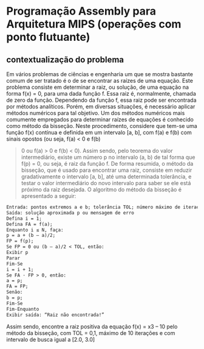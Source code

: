 # Programação Assembly para Arquitetura MIPS (operações com ponto flutuante)

## contextualização do problema 

Em vários problemas de ciências e engenharia um que se mostra bastante comum de ser tratado é o de
se encontrar as raízes de uma equação. Este problema consiste em determinar a raiz, ou solução, de
uma equação na forma f(x) = 0, para uma dada função f. Essa raiz é, normalmente, chamada de zero
da função. Dependendo da função f, essa raiz pode ser encontrada por métodos analíticos. Porém, em
diversas situações, é necessário aplicar métodos numéricos para tal objetivo.
Um dos métodos numéricos mais comumente empregados para determinar raízes de equações é
conhecido como método da bisseção. Neste procedimento, considere que tem-se uma função f(x)
contínua e definida em um intervalo [a, b], com f(a) e f(b) com sinais opostos (ou seja, f(a) < 0 e f(b)
> 0 ou f(a) > 0 e f(b) < 0). Assim sendo, pelo teorema do valor intermediário, existe um número p no
intervalo (a, b) de tal forma que f(p) = 0, ou seja, é raiz da função f.
De forma resumida, o método da bisseção, que é usado para encontrar uma raiz, consiste em reduzir
gradativamente o intervalo [a, b], até uma determinada tolerância, e testar o valor intermediário do
novo intervalo para saber se ele está próximo da raiz desejada. O algoritmo do método da bisseção é
apresentado a seguir:

```txt
Entrada: pontos extremos a e b; tolerância TOL; número máximo de iterações N.
Saída: solução aproximada p ou mensagem de erro
Defina i = 1;
Defina FA = f(a);
Enquanto i ≤ N, faça:
p = a + (b – a)/2;
FP = f(p);
Se FP = 0 ou (b – a)/2 < TOL, então:
Exibir p
Parar
Fim-Se
i = i + 1;
Se FA · FP > 0, então:
a = p;
FA = FP;
Senão:
b = p;
Fim-Se
Fim-Enquanto
Exibir saída: “Raiz não encontrada!”
```

Assim sendo, encontre a raiz positiva da equação f(x) = x3 – 10 pelo método da bisseção, com TOL =
0,1, máximo de 10 iterações e com intervalo de busca igual a [2.0, 3.0]